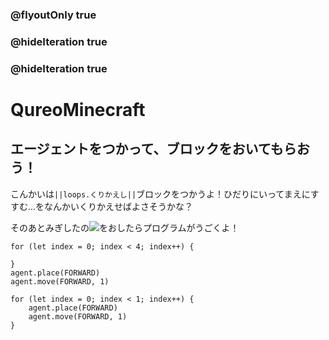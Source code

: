 ### @flyoutOnly true
### @hideIteration true
### @hideIteration true
# QureoMinecraft

## エージェントをつかって、ブロックをおいてもらおう！

こんかいは``||loops.くりかえし||``ブロックをつかうよ！ひだりにいってまえにすすむ...をなんかいくりかえせばよさそうかな？

そのあとみぎしたの![](https://raw.githubusercontent.com/camp-minecraft/TechkidsCampTutorial/master/images/playbutton.png)をおしたらプログラムがうごくよ！

```ghost
for (let index = 0; index < 4; index++) {
    
}
agent.place(FORWARD)
agent.move(FORWARD, 1)
```

```template
for (let index = 0; index < 1; index++) {
    agent.place(FORWARD)
    agent.move(FORWARD, 1)
}
```